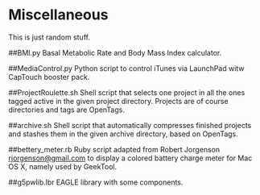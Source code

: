 Miscellaneous
=============

This is just random stuff.

##BMI.py
Basal Metabolic Rate and Body Mass Index calculator.

##MediaControl.py
Python script to control iTunes via LaunchPad witw CapTouch booster pack.

##ProjectRoulette.sh
Shell script that selects one project in all the ones tagged active in the given project directory.
Projects are of course directories and tags are OpenTags.

##archive.sh
Shell script that automatically compresses finished projects and stashes them in the given archive directory, based on OpenTags.

##bettery\_meter.rb
Ruby script adapted from Robert Jorgenson <rjorgenson@gmail.com> to display a colored battery charge meter for Mac OS X, namely used by GeekTool.

##g5pwlib.lbr
EAGLE library with some components.
